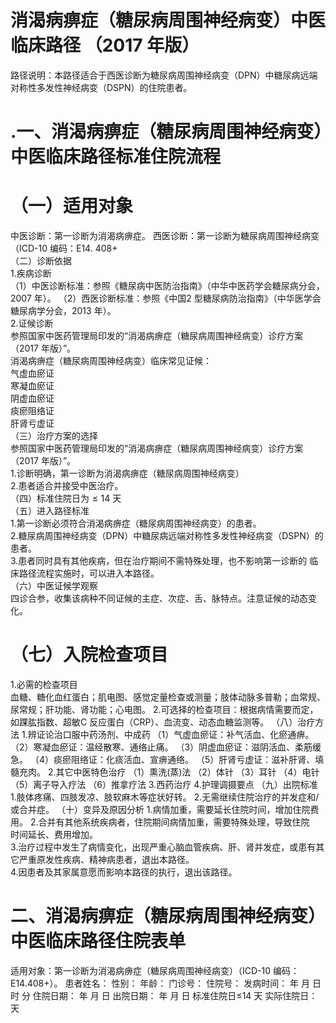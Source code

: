 # 消渴病痹症（糖尿病周围神经病变）中医临床路径 （2017 年版）  
路径说明：本路径适合于西医诊断为糖尿病周围神经病变（DPN）中糖尿病远端对称性多发性神经病变（DSPN）的住院患者。  
# .一、消渴病痹症（糖尿病周围神经病变）中医临床路径标准住院流程  
# （一）适用对象  
中医诊断：第一诊断为消渴病痹症。 西医诊断：第一诊断为糖尿病周围神经病变（ICD-10 编码：$\operatorname{E14.~408+}$  
（二）诊断依据  
1.疾病诊断  
（1）中医诊断标准：参照《糖尿病中医防治指南》（中华中医药学会糖尿病分会，2007 年）。 （2）西医诊断标准：参照《中国2 型糖尿病防治指南》（中华医学会糖尿病学分会，2013 年）。  
2.证候诊断  
参照国家中医药管理局印发的“消渴病痹症（糖尿病周围神经病变）诊疗方案（2017 年版）”。  
消渴病痹症（糖尿病周围神经病变）临床常见证候：  
气虚血瘀证  
寒凝血瘀证  
阴虚血瘀证  
痰瘀阻络证  
肝肾亏虚证  
（三）治疗方案的选择  
参照国家中医药管理局印发的“消渴病痹症（糖尿病周围神经病变）诊疗方案（2017 年版）”。  
1.诊断明确，第一诊断为消渴病痹症（糖尿病周围神经病变）  
2.患者适合并接受中医治疗。  
（四）标准住院日为${\leqslant}14$ 天  
（五）进入路径标准  
1.第一诊断必须符合消渴病痹症（糖尿病周围神经病变）的患者。  
2.糖尿病周围神经病变（DPN）中糖尿病远端对称性多发性神经病变（DSPN）的患者。  
3.患者同时具有其他疾病，但在治疗期间不需特殊处理，也不影响第一诊断的 临床路径流程实施时，可以进入本路径。  
（六）中医证候学观察  
四诊合参，收集该病种不同证候的主症、次症、舌、脉特点。注意证候的动态变化。  
# （七）入院检查项目  
1.必需的检查项目  
血糖、糖化血红蛋白；肌电图、感觉定量检查或测量；肢体动脉多普勒；血常规、尿常规；肝功能、肾功能；心电图。 2.可选择的检查项目：根据病情需要而定，如踝肱指数、超敏C 反应蛋白（CRP）、血流变、动态血糖监测等。 （八）治疗方法   1.辨证论治口服中药汤剂、中成药 （1）气虚血瘀证：补气活血、化瘀通痹。  （2）寒凝血瘀证：温经散寒、通络止痛。   （3）阴虚血瘀证：滋阴活血、柔筋缓急。   （4）痰瘀阻络证：化痰活血、宣痹通络。 （5）肝肾亏虚证：滋补肝肾、填髓充肉。 2.其它中医特色治疗 （1）熏洗(蒸)法 （2）体针 （3）耳针 （4）电针 （5）离子导入疗法 （6）推拿疗法 3.西药治疗  4.护理调摄要点 （九）出院标准 1.肢体疼痛、四肢发凉、肢软麻木等症状好转。 2.无需继续住院治疗的并发症和/或合并症。 （十）变异及原因分析 1.病情加重，需要延长住院时间，增加住院费用。 2.合并有其他系统疾病者，住院期间病情加重，需要特殊处理，导致住院  
时间延长、费用增加。  
3.治疗过程中发生了病情变化，出现严重心脑血管疾病、肝、肾并发症，或患有其它严重原发性疾病、精神病患者，退出本路径。  
4.因患者及其家属意愿而影响本路径的执行，退出该路径。  
# 二、消渴病痹症（糖尿病周围神经病变）中医临床路径住院表单  
适用对象：第一诊断为消渴病痹症（糖尿病周围神经病变）（ICD-10 编码：E14.$408+$）。  患者姓名：          性别：    年龄：    门诊号：         住院号：            发病时间：   年  月  日  时  分  住院日期：   年  月  日 出院日期：   年  月   日 标准住院日≤14 天                实际住院日：    天  
